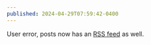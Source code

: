 ```yaml
---
published: 2024-04-29T07:59:42-0400
---
```


User error, posts now has an [RSS feed](/posts/rss.xml) as well.
